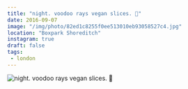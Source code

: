 ```yaml
---
title: "night. voodoo rays vegan slices. 🍕"
date: 2016-09-07
image: "/img/photo/82ed1c8255f0ee513010eb93058527c4.jpg"
location: "Boxpark Shoreditch"
instagram: true
draft: false
tags:
 - london
---
```


![night. voodoo rays vegan slices. 🍕](/img/photo/82ed1c8255f0ee513010eb93058527c4.jpg)

